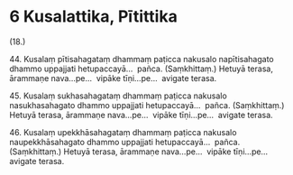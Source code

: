 

# 6 Kusalattika, Pītittika


(18.)

44\. Kusalaṃ pītisahagataṃ dhammaṃ paṭicca nakusalo napītisahagato dhammo uppajjati hetupaccayā…  pañca. (Saṃkhittaṃ.) Hetuyā terasa, ārammaṇe nava…pe…  vipāke tīṇi…pe…  avigate terasa.

45\. Kusalaṃ sukhasahagataṃ dhammaṃ paṭicca nakusalo nasukhasahagato dhammo uppajjati hetupaccayā…  pañca. (Saṃkhittaṃ.) Hetuyā terasa, ārammaṇe nava…pe…  vipāke tīṇi…pe…  avigate terasa.

46\. Kusalaṃ upekkhāsahagataṃ dhammaṃ paṭicca nakusalo naupekkhāsahagato dhammo uppajjati hetupaccayā…  pañca. (Saṃkhittaṃ.) Hetuyā terasa, ārammaṇe nava…pe…  vipāke tīṇi…pe…  avigate terasa.



